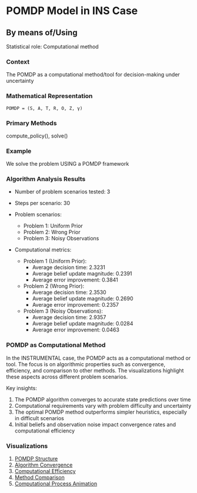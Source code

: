 # POMDP Model in INS Case

## By means of/Using

Statistical role: Computational method

### Context

The POMDP as a computational method/tool for decision-making under uncertainty

### Mathematical Representation

```
POMDP = (S, A, T, R, O, Z, γ)
```

### Primary Methods

compute_policy(), solve()

### Example

We solve the problem USING a POMDP framework

### Algorithm Analysis Results

* Number of problem scenarios tested: 3
* Steps per scenario: 30
* Problem scenarios:
  - Problem 1: Uniform Prior
  - Problem 2: Wrong Prior
  - Problem 3: Noisy Observations

* Computational metrics:
  - Problem 1 (Uniform Prior):
    * Average decision time: 2.3231
    * Average belief update magnitude: 0.2391
    * Average error improvement: 0.3841
  - Problem 2 (Wrong Prior):
    * Average decision time: 2.3530
    * Average belief update magnitude: 0.2690
    * Average error improvement: 0.2357
  - Problem 3 (Noisy Observations):
    * Average decision time: 2.9357
    * Average belief update magnitude: 0.0284
    * Average error improvement: 0.0463

### POMDP as Computational Method

In the INSTRUMENTAL case, the POMDP acts as a computational method or tool. The focus is on algorithmic properties such as convergence, efficiency, and comparison to other methods. The visualizations highlight these aspects across different problem scenarios.

Key insights:
1. The POMDP algorithm converges to accurate state predictions over time
2. Computational requirements vary with problem difficulty and uncertainty
3. The optimal POMDP method outperforms simpler heuristics, especially in difficult scenarios
4. Initial beliefs and observation noise impact convergence rates and computational efficiency

### Visualizations

1. [POMDP Structure](pomdp_structure.png)
2. [Algorithm Convergence](algorithm_convergence.png)
3. [Computational Efficiency](computational_efficiency.png)
4. [Method Comparison](method_comparison.png)
5. [Computational Process Animation](computational_process_animation.gif)
